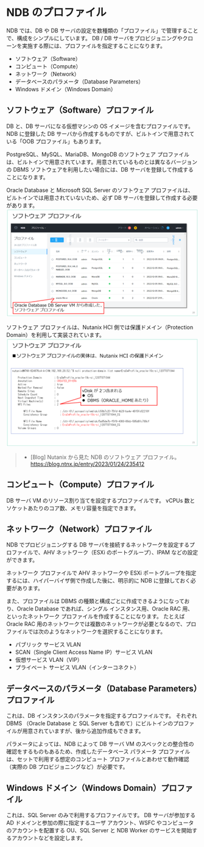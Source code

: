 # NDB のプロファイル

NDB では、DB や DB サーバの設定を数種類の「プロファイル」で管理することで、構成をシンプルにしています。
DB / DB サーバをプロビジョニングやクローンを実施する際には、プロファイルを指定することになります。
- ソフトウェア（Software）
- コンピュート（Compute）
- ネットワーク（Network）
- データベースのパラメータ（Database Parameters）
- Windows ドメイン（Windows Domain）


## ソフトウェア（Software）プロファイル

DB と、DB サーバになる仮想マシンの OS イメージを含むプロファイルです。NDB に登録した DB サーバから作成するものですが、ビルトインで用意されている「OOB プロファイル」もあります。

PostgreSQL、MySQL、MariaDB、MongoDB のソフトウェア プロファイルは、ビルトインで用意されています。用意されているものとは異なるバージョンの DBMS ソフトウェアを利用したい場合には、DB サーバを登録して作成することになります。

Oracle Database と Microsoft SQL Server のソフトウェア プロファイルは、ビルトインでは用意されていないため、必ず DB サーバを登録して作成する必要があります。
![ソフトウェア プロファイル](assets\NDB-CDM\ndb-20.png)


ソフトウェア プロファイルは、Nutanix HCI 側では保護ドメイン（Protection Domain）を利用して実装されています。
![Oracle Database のソフトウェア プロファイル - PD](assets\NDB-CDM\ndb-21.png)

> - [Blog] Nutanix から見た NDB のソフトウェア プロファイル。  
>   https://blog.ntnx.jp/entry/2023/01/24/235412


## コンピュート（Compute）プロファイル

DB サーバ VM のリソース割り当てを設定するプロファイルです。
vCPUs 数とソケットあたりのコア数、メモリ容量を指定できます。


## ネットワーク（Network）プロファイル

NDB でプロビジョニングする DB サーバを接続するネットワークを設定するプロファイルで、AHV ネットワーク（ESXi のポートグループ）、IPAM などの設定ができます。

ネットワーク プロファイルで AHV ネットワークや ESXi ポートグループを指定するには、ハイパーバイザ側で作成した後に、明示的に NDB に登録しておく必要があります。

また、プロファイルは DBMS の種類と構成ごとに作成できるようになっており、Oracle Database であれば、シングル インスタンス用、Oracle RAC 用、といったネットワーク プロファイルを作成することになります。
たとえば Oracle RAC 用のネットワークでは複数のネットワークが必要となるので、プロファイルでは次のようなネットワークを選択することになります。
- パブリック サービス VLAN
- SCAN（Single Client Access Name IP）サービス VLAN
- 仮想サービス VLAN（VIP）
- プライベート サービス VLAN（インターコネクト）


## データベースのパラメータ（Database Parameters）プロファイル

これは、DB インスタンスのパラメータを指定するプロファイルです。
それぞれ DBMS （Oracle Database と SQL Server も含めて）にビルトインのプロファイルが用意されていますが、後から追加作成もできます。

パラメータによっては、NDB によって DB サーバ VM のスペックとの整合性の確認をするものもあるため、作成したデータベース パラメータ プロファイルは、セットで利用する想定のコンピュート プロファイルとあわせて動作確認（実際の DB プロビジョニングなど）が必要です。


## Windows ドメイン（Windows Domain）プロファイル

これは、SQL Server のみで利用するプロファイルです。
DB サーバが参加する AD ドメインと参加の際に指定するユーザ アカウント、WSFC やコンピュータのアカウントを配置する OU、SQL Server と NDB Worker のサービスを開始するアカウントなどを設定します。
